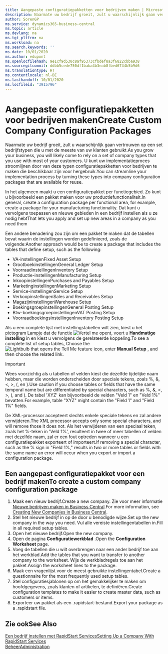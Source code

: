 ```yaml
---
title: Aangepaste configuratiepakketten voor bedrijven maken | Microsoft Docs
description: Naarmate uw bedrijf groeit, zult u waarschijnlijk gaan vertrouwen op een set bedrijfstypen die u met de meeste van uw klanten gebruikt. U kunt uw implementatieproces stroomlijnen door van deze typen configuratiepakketten voor bedrijven te maken die beschikbaar zijn voor hergebruik.
author: SorenGP
ms.service: dynamics365-business-central
ms.topic: article
ms.devlang: na
ms.tgt_pltfrm: na
ms.workload: na
ms.search.keywords: ''
ms.date: 10/01/2020
ms.author: edupont
ms.openlocfilehash: 9e1cf9d530c8af95373cfbdef8a3f6822cbba938
ms.sourcegitcommit: ddbb5cede750df1baba4b3eab8fbed6744b5b9d6
ms.translationtype: HT
ms.contentlocale: nl-BE
ms.lasthandoff: 10/01/2020
ms.locfileid: "3915796"
---
```

# <a name="create-custom-company-configuration-packages"></a><span data-ttu-id="eebfb-104">Aangepaste configuratiepakketten voor bedrijven maken</span><span class="sxs-lookup"><span data-stu-id="eebfb-104">Create Custom Company Configuration Packages</span></span>
<span data-ttu-id="eebfb-105">Naarmate uw bedrijf groeit, zult u waarschijnlijk gaan vertrouwen op een set bedrijfstypen die u met de meeste van uw klanten gebruikt.</span><span class="sxs-lookup"><span data-stu-id="eebfb-105">As you grow your business, you will likely come to rely on a set of company types that you use with most of your customers.</span></span> <span data-ttu-id="eebfb-106">U kunt uw implementatieproces stroomlijnen door van deze typen configuratiepakketten voor bedrijven te maken die beschikbaar zijn voor hergebruik.</span><span class="sxs-lookup"><span data-stu-id="eebfb-106">You can streamline your implementation process by turning these types into company configuration packages that are available for reuse.</span></span>  

<span data-ttu-id="eebfb-107">In het algemeen maakt u een configuratiepakket per functiegebied. Zo kunt u bijvoorbeeld een pakket maken voor uw productiefunctionaliteit.</span><span class="sxs-lookup"><span data-stu-id="eebfb-107">In general, create a configuration package per functional area, for example, create a package for your manufacturing functionality.</span></span> <span data-ttu-id="eebfb-108">Dat kunt u vervolgens toepassen en nieuwe gebieden in een bedrijf instellen als u ze nodig hebt</span><span class="sxs-lookup"><span data-stu-id="eebfb-108">That lets you apply and set up new areas in a company as you need them</span></span>  

<span data-ttu-id="eebfb-109">Een andere benadering zou zijn om een pakket te maken dat de tabellen bevat waarin de instellingen worden gedefinieerd, zoals de volgende:</span><span class="sxs-lookup"><span data-stu-id="eebfb-109">Another approach would be to create a package that includes the tables that define setup, such as the following:</span></span>  

-   <span data-ttu-id="eebfb-110">VA-instellingen</span><span class="sxs-lookup"><span data-stu-id="eebfb-110">Fixed Asset Setup</span></span>  
-   <span data-ttu-id="eebfb-111">Grootboekinstellingen</span><span class="sxs-lookup"><span data-stu-id="eebfb-111">General Ledger Setup</span></span>  
-   <span data-ttu-id="eebfb-112">Voorraadinstellingen</span><span class="sxs-lookup"><span data-stu-id="eebfb-112">Inventory Setup</span></span>  
-   <span data-ttu-id="eebfb-113">Productie-instellingen</span><span class="sxs-lookup"><span data-stu-id="eebfb-113">Manufacturing Setup</span></span>  
-   <span data-ttu-id="eebfb-114">Inkoopinstellingen</span><span class="sxs-lookup"><span data-stu-id="eebfb-114">Purchases and Payables Setup</span></span>  
-   <span data-ttu-id="eebfb-115">Marketinginstellingen</span><span class="sxs-lookup"><span data-stu-id="eebfb-115">Marketing Setup</span></span>  
-   <span data-ttu-id="eebfb-116">Service-instellingen</span><span class="sxs-lookup"><span data-stu-id="eebfb-116">Service Setup</span></span>  
-   <span data-ttu-id="eebfb-117">Verkoopinstellingen</span><span class="sxs-lookup"><span data-stu-id="eebfb-117">Sales and Receivables Setup</span></span>  
-   <span data-ttu-id="eebfb-118">Magazijninstellingen</span><span class="sxs-lookup"><span data-stu-id="eebfb-118">Warehouse Setup</span></span>  
-   <span data-ttu-id="eebfb-119">Boekingsgroepinstellingen</span><span class="sxs-lookup"><span data-stu-id="eebfb-119">General Posting Setup</span></span>  
-   <span data-ttu-id="eebfb-120">Btw-boekingsgroepinstellingen</span><span class="sxs-lookup"><span data-stu-id="eebfb-120">VAT Posting Setup</span></span>  
-   <span data-ttu-id="eebfb-121">Voorraadboekingsinstellingen</span><span class="sxs-lookup"><span data-stu-id="eebfb-121">Inventory Posting Setup</span></span>  

<span data-ttu-id="eebfb-122">Als u een complete lijst met instellingstabellen wilt zien, kiest u het pictogram Lampje dat de functie ![Vertel me opent](media/ui-search/search_small.png "Vertel me wat u wilt doen"), voert u **Handmatige instelling** in en kiest u vervolgens de gerelateerde koppeling.</span><span class="sxs-lookup"><span data-stu-id="eebfb-122">To see a complete list of setup tables, Choose the ![Lightbulb that opens the Tell Me feature](media/ui-search/search_small.png "Tell me what you want to do") icon, enter **Manual Setup** , and then choose the related link.</span></span>  

> [!IMPORTANT]
> <span data-ttu-id="eebfb-123">Wees voorzichtig als u tabellen of velden kiest die dezelfde tijdelijke naam hebben, maar die worden onderscheiden door speciale tekens, zoals %, &, <, >, (, en ).</span><span class="sxs-lookup"><span data-stu-id="eebfb-123">Use caution if you choose tables or fields that have the same temporal name but are differentiated by special characters, such as %, &, <, >, (, and ).</span></span> <span data-ttu-id="eebfb-124">De tabel 'XYZ' kan bijvoorbeeld de velden "Veld 1" en "Veld 1%" bevatten.</span><span class="sxs-lookup"><span data-stu-id="eebfb-124">For example, table "XYZ" might contain the "Field 1" and "Field 1%" fields.</span></span>
>
> <span data-ttu-id="eebfb-125">De XML-processor accepteert slechts enkele speciale tekens en zal andere verwijderen.</span><span class="sxs-lookup"><span data-stu-id="eebfb-125">The XML processor accepts only some special characters, and will remove those it does not.</span></span> <span data-ttu-id="eebfb-126">Als het verwijderen van een speciaal teken, zoals het %-teken in 'Veld 1%', resulteert in twee of meer tabellen of velden met dezelfde naam, zal er een fout optreden wanneer u een configuratiepakket exporteert of importeert.</span><span class="sxs-lookup"><span data-stu-id="eebfb-126">If removing a special character, such as the % sign in "Field 1%," results in two or more tables or fields with the same name an error will occur when you export or import a configuration package.</span></span>

## <a name="to-create-a-custom-company-configuration-package"></a><span data-ttu-id="eebfb-127">Een aangepast configuratiepakket voor een bedrijf maken</span><span class="sxs-lookup"><span data-stu-id="eebfb-127">To create a custom company configuration package</span></span>  
1.  <span data-ttu-id="eebfb-128">Maak een nieuw bedrijf.</span><span class="sxs-lookup"><span data-stu-id="eebfb-128">Create a new company.</span></span> <span data-ttu-id="eebfb-129">Zie voor meer informatie [Nieuwe bedrijven maken in Business Central](about-new-company.md).</span><span class="sxs-lookup"><span data-stu-id="eebfb-129">For more information, see [Creating New Companies in Business Central](about-new-company.md).</span></span>  
3.  <span data-ttu-id="eebfb-130">Stel het nieuwe bedrijf in op de door u benodigde wijze.</span><span class="sxs-lookup"><span data-stu-id="eebfb-130">Set up the new company in the way you need.</span></span> <span data-ttu-id="eebfb-131">Vul alle vereiste instellingentabellen in.</span><span class="sxs-lookup"><span data-stu-id="eebfb-131">Fill in all required setup tables.</span></span>  
4.  <span data-ttu-id="eebfb-132">Open het nieuwe bedrijf.</span><span class="sxs-lookup"><span data-stu-id="eebfb-132">Open the new company.</span></span>
5. <span data-ttu-id="eebfb-133">Open de pagina **Configuratiewerkblad** .</span><span class="sxs-lookup"><span data-stu-id="eebfb-133">Open the **Configuration Worksheet** page.</span></span>  
6.  <span data-ttu-id="eebfb-134">Voeg de tabellen die u wilt overbrengen naar een ander bedrijf toe aan het werkblad.</span><span class="sxs-lookup"><span data-stu-id="eebfb-134">Add the tables that you want to transfer to another company to the worksheet.</span></span> <span data-ttu-id="eebfb-135">Wijs de werkbladregels toe aan het pakket.</span><span class="sxs-lookup"><span data-stu-id="eebfb-135">Assign the worksheet lines to the package.</span></span>  
7.  <span data-ttu-id="eebfb-136">Maak een vragenlijst voor de meest gebruikte instellingentabel.</span><span class="sxs-lookup"><span data-stu-id="eebfb-136">Create a questionnaire for the most frequently used setup tables.</span></span>  
8.  <span data-ttu-id="eebfb-137">Stel configuratiesjablonen op om het gemakkelijker te maken om hoofdgegevens, zoals klanten of artikelen, te definiëren.</span><span class="sxs-lookup"><span data-stu-id="eebfb-137">Create configuration templates to make it easier to create master data, such as customers or items.</span></span>  
9.  <span data-ttu-id="eebfb-138">Exporteer uw pakket als een .rapidstart-bestand.</span><span class="sxs-lookup"><span data-stu-id="eebfb-138">Export your package as a .rapidstart file.</span></span>  

## <a name="see-also"></a><span data-ttu-id="eebfb-139">Zie ook</span><span class="sxs-lookup"><span data-stu-id="eebfb-139">See Also</span></span>  
[<span data-ttu-id="eebfb-140">Een bedrijf instellen met RapidStart Services</span><span class="sxs-lookup"><span data-stu-id="eebfb-140">Setting Up a Company With RapidStart Services</span></span>](admin-set-up-a-company-with-rapidstart.md)  
[<span data-ttu-id="eebfb-141">Beheer</span><span class="sxs-lookup"><span data-stu-id="eebfb-141">Administration</span></span>](admin-setup-and-administration.md)
